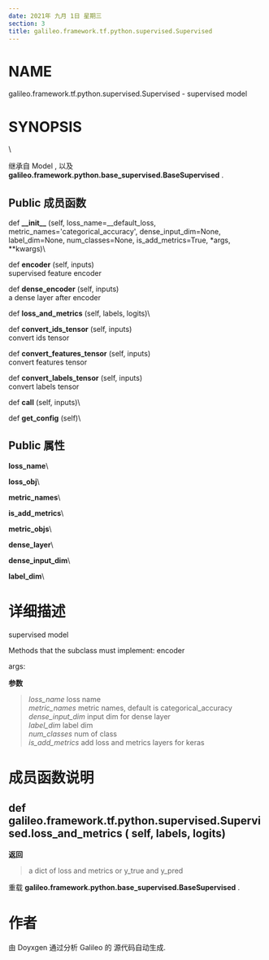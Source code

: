 ```yaml
---
date: 2021年 九月 1日 星期三
section: 3
title: galileo.framework.tf.python.supervised.Supervised
---
```


# NAME

galileo.framework.tf.python.supervised.Supervised - supervised model

# SYNOPSIS

\

继承自 Model , 以及
**galileo.framework.python.base_supervised.BaseSupervised** .

## Public 成员函数

def **\_\_init\_\_** (self, loss_name=\_\_default_loss,
metric_names=\'categorical_accuracy\', dense_input_dim=None,
label_dim=None, num_classes=None, is_add_metrics=True, \*args,
\*\*kwargs)\

def **encoder** (self, inputs)\
supervised feature encoder

def **dense_encoder** (self, inputs)\
a dense layer after encoder

def **loss_and_metrics** (self, labels, logits)\

def **convert_ids_tensor** (self, inputs)\
convert ids tensor

def **convert_features_tensor** (self, inputs)\
convert features tensor

def **convert_labels_tensor** (self, inputs)\
convert labels tensor

def **call** (self, inputs)\

def **get_config** (self)\

## Public 属性

**loss_name**\

**loss_obj**\

**metric_names**\

**is_add_metrics**\

**metric_objs**\

**dense_layer**\

**dense_input_dim**\

**label_dim**\

# 详细描述

supervised model

Methods that the subclass must implement: encoder

args:

**参数**

> *loss_name* loss name\
> *metric_names* metric names, default is categorical_accuracy\
> *dense_input_dim* input dim for dense layer\
> *label_dim* label dim\
> *num_classes* num of class\
> *is_add_metrics* add loss and metrics layers for keras

# 成员函数说明

## def galileo.framework.tf.python.supervised.Supervised.loss_and_metrics ( self, labels, logits)

**返回**

> a dict of loss and metrics or y_true and y_pred

重载 **galileo.framework.python.base_supervised.BaseSupervised** .

# 作者

由 Doyxgen 通过分析 Galileo 的 源代码自动生成.
